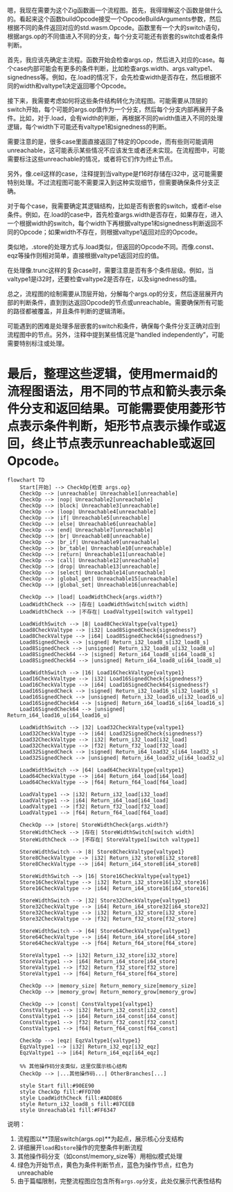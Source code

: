 嗯，我现在需要为这个Zig函数画一个流程图。首先，我得理解这个函数是做什么的。看起来这个函数buildOpcode接受一个OpcodeBuildArguments参数，然后根据不同的条件返回对应的std.wasm.Opcode。函数里有一个大的switch语句，根据args.op的不同值进入不同的分支，每个分支可能还有嵌套的switch或者条件判断。

首先，我应该先确定主流程。函数开始会检查args.op，然后进入对应的case。每个case内部可能会有更多的条件判断，比如检查args.width、args.valtype1、signedness等。例如，在.load的情况下，会先检查width是否存在，然后根据不同的width和valtype1决定返回哪个Opcode。

接下来，我需要考虑如何将这些条件结构转化为流程图。可能需要从顶层的switch开始，每个可能的args.op值作为一个分支，然后每个分支内部再展开子条件。比如，对于.load，会有width的判断，再根据不同的width值进入不同的处理逻辑，每个width下可能还有valtype1和signedness的判断。

需要注意的是，很多case里面直接返回了特定的Opcode，而有些则可能调用unreachable，这可能表示某些情况不应该发生或者还未实现。在流程图中，可能需要标注这些unreachable的情况，或者将它们作为终止节点。

另外，像.ceil这样的case，注释提到当valtype是f16时存储在i32中，这可能需要特别处理。不过流程图可能不需要深入到这种实现细节，但需要确保条件分支正确。

对于每个case，我需要确定其逻辑结构，比如是否有嵌套的switch，或者if-else条件。例如，在.load的case中，首先检查args.width是否存在，如果存在，进入一个根据width的switch，每个width下再根据valtype1和signedness判断返回不同的Opcode；如果width不存在，则根据valtype1返回对应的Opcode。

类似地，.store的处理方式与.load类似，但返回的Opcode不同。而像.const、eqz等操作则相对简单，直接根据valtype1返回对应的值。

在处理像.trunc这样的复杂case时，需要注意是否有多个条件层级。例如，当valtype1是i32时，还要检查valtype2是否存在，以及signedness的值。

总之，流程图的绘制需要从顶层开始，分解每个args.op的分支，然后逐层展开内部的判断条件，直到到达返回Opcode的节点或unreachable。需要确保所有可能的路径都被覆盖，并且条件判断的逻辑清晰。

可能遇到的困难是处理多层嵌套的switch和条件，确保每个条件分支正确对应到流程图中的节点。另外，注释中提到某些情况是“handled independently”，可能需要特别标注或处理。

最后，整理这些逻辑，使用mermaid的流程图语法，用不同的节点和箭头表示条件分支和返回结果。可能需要使用菱形节点表示条件判断，矩形节点表示操作或返回，终止节点表示unreachable或返回Opcode。
================================================
```mermaid
flowchart TD
    Start[开始] --> CheckOp{检查 args.op}
    CheckOp --> |unreachable| Unreachable1[unreachable]
    CheckOp --> |nop| Unreachable2[unreachable]
    CheckOp --> |block| Unreachable3[unreachable]
    CheckOp --> |loop| Unreachable4[unreachable]
    CheckOp --> |if| Unreachable5[unreachable]
    CheckOp --> |else| Unreachable6[unreachable]
    CheckOp --> |end| Unreachable7[unreachable]
    CheckOp --> |br| Unreachable8[unreachable]
    CheckOp --> |br_if| Unreachable9[unreachable]
    CheckOp --> |br_table| Unreachable10[unreachable]
    CheckOp --> |return| Unreachable11[unreachable]
    CheckOp --> |call| Unreachable12[unreachable]
    CheckOp --> |drop| Unreachable13[unreachable]
    CheckOp --> |select| Unreachable14[unreachable]
    CheckOp --> |global_get| Unreachable15[unreachable]
    CheckOp --> |global_set| Unreachable16[unreachable]
    
    CheckOp --> |load| LoadWidthCheck{args.width?}
    LoadWidthCheck --> |存在| LoadWidthSwitch[switch width]
    LoadWidthCheck --> |不存在| LoadValtype1[switch valtype1]
    
    LoadWidthSwitch --> |8| Load8CheckValtype{valtype1}
    Load8CheckValtype --> |i32| Load8SignedCheck{signedness?}
    Load8CheckValtype --> |i64| Load8SignedCheck64{signedness?}
    Load8SignedCheck --> |signed| Return_i32_load8_s[i32_load8_s]
    Load8SignedCheck --> |unsigned| Return_i32_load8_u[i32_load8_u]
    Load8SignedCheck64 --> |signed| Return_i64_load8_s[i64_load8_s]
    Load8SignedCheck64 --> |unsigned| Return_i64_load8_u[i64_load8_u]
    
    LoadWidthSwitch --> |16| Load16CheckValtype{valtype1}
    Load16CheckValtype --> |i32| Load16SignedCheck{signedness?}
    Load16CheckValtype --> |i64| Load16SignedCheck64{signedness?}
    Load16SignedCheck --> |signed| Return_i32_load16_s[i32_load16_s]
    Load16SignedCheck --> |unsigned| Return_i32_load16_u[i32_load16_u]
    Load16SignedCheck64 --> |signed| Return_i64_load16_s[i64_load16_s]
    Load16SignedCheck64 --> |unsigned| Return_i64_load16_u[i64_load16_u]
    
    LoadWidthSwitch --> |32| Load32CheckValtype{valtype1}
    Load32CheckValtype --> |i64| Load32SignedCheck{signedness?}
    Load32CheckValtype --> |i32| Return_i32_load[i32_load]
    Load32CheckValtype --> |f32| Return_f32_load[f32_load]
    Load32SignedCheck --> |signed| Return_i64_load32_s[i64_load32_s]
    Load32SignedCheck --> |unsigned| Return_i64_load32_u[i64_load32_u]
    
    LoadWidthSwitch --> |64| Load64CheckValtype{valtype1}
    Load64CheckValtype --> |i64| Return_i64_load[i64_load]
    Load64CheckValtype --> |f64| Return_f64_load[f64_load]
    
    LoadValtype1 --> |i32| Return_i32_load[i32_load]
    LoadValtype1 --> |i64| Return_i64_load[i64_load]
    LoadValtype1 --> |f32| Return_f32_load[f32_load]
    LoadValtype1 --> |f64| Return_f64_load[f64_load]
    
    CheckOp --> |store| StoreWidthCheck{args.width?}
    StoreWidthCheck --> |存在| StoreWidthSwitch[switch width]
    StoreWidthCheck --> |不存在| StoreValtype1[switch valtype1]
    
    StoreWidthSwitch --> |8| Store8CheckValtype{valtype1}
    Store8CheckValtype --> |i32| Return_i32_store8[i32_store8]
    Store8CheckValtype --> |i64| Return_i64_store8[i64_store8]
    
    StoreWidthSwitch --> |16| Store16CheckValtype{valtype1}
    Store16CheckValtype --> |i32| Return_i32_store16[i32_store16]
    Store16CheckValtype --> |i64| Return_i64_store16[i64_store16]
    
    StoreWidthSwitch --> |32| Store32CheckValtype{valtype1}
    Store32CheckValtype --> |i64| Return_i64_store32[i64_store32]
    Store32CheckValtype --> |i32| Return_i32_store[i32_store]
    Store32CheckValtype --> |f32| Return_f32_store[f32_store]
    
    StoreWidthSwitch --> |64| Store64CheckValtype{valtype1}
    Store64CheckValtype --> |i64| Return_i64_store[i64_store]
    Store64CheckValtype --> |f64| Return_f64_store[f64_store]
    
    StoreValtype1 --> |i32| Return_i32_store[i32_store]
    StoreValtype1 --> |i64| Return_i64_store[i64_store]
    StoreValtype1 --> |f32| Return_f32_store[f32_store]
    StoreValtype1 --> |f64| Return_f64_store[f64_store]
    
    CheckOp --> |memory_size| Return_memory_size[memory_size]
    CheckOp --> |memory_grow| Return_memory_grow[memory_grow]
    
    CheckOp --> |const| ConstValtype1{valtype1}
    ConstValtype1 --> |i32| Return_i32_const[i32_const]
    ConstValtype1 --> |i64| Return_i64_const[i64_const]
    ConstValtype1 --> |f32| Return_f32_const[f32_const]
    ConstValtype1 --> |f64| Return_f64_const[f64_const]
    
    CheckOp --> |eqz| EqzValtype1{valtype1}
    EqzValtype1 --> |i32| Return_i32_eqz[i32_eqz]
    EqzValtype1 --> |i64| Return_i64_eqz[i64_eqz]
    
    %% 其他操作码分支类似，这里仅展示核心结构
    CheckOp --> |...其他操作码...| OtherBranches[...]
    
    style Start fill:#90EE90
    style CheckOp fill:#FFD700
    style LoadWidthCheck fill:#ADD8E6
    style Return_i32_load8_s fill:#87CEEB
    style Unreachable1 fill:#FF6347
``` 

说明：  
1. 流程图以**顶层switch(args.op)**为起点，展示核心分支结构  
2. 详细展开`load`和`store`操作的完整条件判断流程  
3. 其他操作码分支（如const/memory_size等）用相似模式处理  
4. 绿色为开始节点，黄色为条件判断节点，蓝色为操作节点，红色为unreachable  
5. 由于篇幅限制，完整流程图应包含所有`args.op`分支，此处仅展示代表性结构